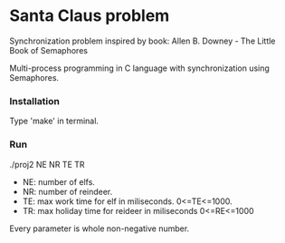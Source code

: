 # Santa Claus problem
Synchronization problem inspired by book: Allen B. Downey - The Little Book of Semaphores

Multi-process programming in C language with synchronization using Semaphores.

### Installation

Type 'make' in terminal.

### Run

./proj2 NE NR TE TR

- NE: number of elfs.
- NR: number of reindeer.
- TE: max work time for elf in miliseconds.  0<=TE<=1000.
- TR: max holiday time for reideer in miliseconds 0<=RE<=1000

Every parameter is whole non-negative number.